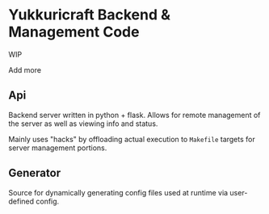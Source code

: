# Yukkuricraft Backend & Management Code

WIP

Add more

## Api
Backend server written in python + flask. Allows for remote management of the server as well as viewing info and status.

Mainly uses "hacks" by offloading actual execution to `Makefile` targets for server management portions.

## Generator
Source for dynamically generating config files used at runtime via user-defined config.
